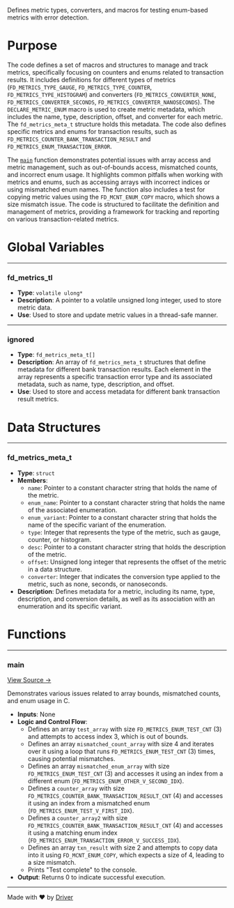 <!--------------------------------------------------------------------------------->
<!-- IMPORTANT: This file is auto-generated by Driver (https://driver.ai). -------->
<!-- Manual edits may be overwritten on future commits. --------------------------->
<!--------------------------------------------------------------------------------->

Defines metric types, converters, and macros for testing enum-based metrics with error detection.

# Purpose
The code defines a set of macros and structures to manage and track metrics, specifically focusing on counters and enums related to transaction results. It includes definitions for different types of metrics (`FD_METRICS_TYPE_GAUGE`, `FD_METRICS_TYPE_COUNTER`, `FD_METRICS_TYPE_HISTOGRAM`) and converters (`FD_METRICS_CONVERTER_NONE`, `FD_METRICS_CONVERTER_SECONDS`, `FD_METRICS_CONVERTER_NANOSECONDS`). The `DECLARE_METRIC_ENUM` macro is used to create metric metadata, which includes the name, type, description, offset, and converter for each metric. The `fd_metrics_meta_t` structure holds this metadata. The code also defines specific metrics and enums for transaction results, such as `FD_METRICS_COUNTER_BANK_TRANSACTION_RESULT` and `FD_METRICS_ENUM_TRANSACTION_ERROR`.

The [`main`](<#main>) function demonstrates potential issues with array access and metric management, such as out-of-bounds access, mismatched counts, and incorrect enum usage. It highlights common pitfalls when working with metrics and enums, such as accessing arrays with incorrect indices or using mismatched enum names. The function also includes a test for copying metric values using the `FD_MCNT_ENUM_COPY` macro, which shows a size mismatch issue. The code is structured to facilitate the definition and management of metrics, providing a framework for tracking and reporting on various transaction-related metrics.
# Global Variables

---
### fd\_metrics\_tl
- **Type**: `volatile ulong*`
- **Description**: A pointer to a volatile unsigned long integer, used to store metric data.
- **Use**: Used to store and update metric values in a thread-safe manner.


---
### ignored
- **Type**: `fd_metrics_meta_t[]`
- **Description**: An array of `fd_metrics_meta_t` structures that define metadata for different bank transaction results. Each element in the array represents a specific transaction error type and its associated metadata, such as name, type, description, and offset.
- **Use**: Used to store and access metadata for different bank transaction result metrics.


# Data Structures

---
### fd\_metrics\_meta\_t
- **Type**: ``struct``
- **Members**:
    - `name`: Pointer to a constant character string that holds the name of the metric.
    - `enum_name`: Pointer to a constant character string that holds the name of the associated enumeration.
    - `enum_variant`: Pointer to a constant character string that holds the name of the specific variant of the enumeration.
    - `type`: Integer that represents the type of the metric, such as gauge, counter, or histogram.
    - `desc`: Pointer to a constant character string that holds the description of the metric.
    - `offset`: Unsigned long integer that represents the offset of the metric in a data structure.
    - `converter`: Integer that indicates the conversion type applied to the metric, such as none, seconds, or nanoseconds.
- **Description**: Defines metadata for a metric, including its name, type, description, and conversion details, as well as its association with an enumeration and its specific variant.


# Functions

---
### main<!-- {{#callable:main}} -->
[View Source →](<../../../../../../../contrib/codeql/test/query-tests/MetricsEnumAccess/MetricsEnumAccess.c#L89>)

Demonstrates various issues related to array bounds, mismatched counts, and enum usage in C.
- **Inputs**: None
- **Logic and Control Flow**:
    - Defines an array `test_array` with size `FD_METRICS_ENUM_TEST_CNT` (3) and attempts to access index 3, which is out of bounds.
    - Defines an array `mismatched_count_array` with size 4 and iterates over it using a loop that runs `FD_METRICS_ENUM_TEST_CNT` (3) times, causing potential mismatches.
    - Defines an array `mismatched_enum_array` with size `FD_METRICS_ENUM_TEST_CNT` (3) and accesses it using an index from a different enum (`FD_METRICS_ENUM_OTHER_V_SECOND_IDX`).
    - Defines a `counter_array` with size `FD_METRICS_COUNTER_BANK_TRANSACTION_RESULT_CNT` (4) and accesses it using an index from a mismatched enum (`FD_METRICS_ENUM_TEST_V_FIRST_IDX`).
    - Defines a `counter_array2` with size `FD_METRICS_COUNTER_BANK_TRANSACTION_RESULT_CNT` (4) and accesses it using a matching enum index (`FD_METRICS_ENUM_TRANSACTION_ERROR_V_SUCCESS_IDX`).
    - Defines an array `txn_result` with size 2 and attempts to copy data into it using `FD_MCNT_ENUM_COPY`, which expects a size of 4, leading to a size mismatch.
    - Prints "Test complete" to the console.
- **Output**: Returns 0 to indicate successful execution.



---
Made with ❤️ by [Driver](https://www.driver.ai/)